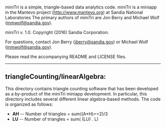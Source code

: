 miniTri is a simple, triangle-based data analytics code.  miniTri is a miniapp
in the Mantevo project (http://www.mantevo.org) at Sandia National Laboratories
The primary authors of miniTri are Jon Berry and Michael Wolf (mmwolf@sandia.gov).

miniTri v. 1.0. Copyright (2016) Sandia Corporation.

For questions, contact Jon Berry (jberry@sandia.gov) or Michael Wolf (mmwolf@sandia.gov).

Please read the accompanying README and LICENSE files.

------------------------------------------------
triangleCounting/linearAlgebra:
------------------------------------------------

This directory contains triangle counting software that has been developed as a by-product
of the miniTri miniapp development.  In particular, this directory includes several different
linear algebra-based methods.  The code is organized as follows:

* __AH__ -- Number of triangles = sum((A*H)==2)/3
* __LU__ -- Number of triangles = sum( (L*U) .* L)




